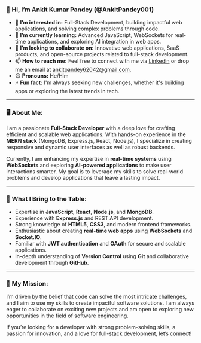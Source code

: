 ### 👋 Hi, I’m Ankit Kumar Pandey (@AnkitPandey001)
  
- 👀 **I’m interested in:** Full-Stack Development, building impactful web applications, and solving complex problems through code.
- 🌱 **I’m currently learning:** Advanced JavaScript, WebSockets for real-time applications, and exploring AI integration in web apps.
- 💞️ **I’m looking to collaborate on:** Innovative web applications, SaaS products, and open-source projects related to full-stack development.
- 📫 **How to reach me:** Feel free to connect with me via [LinkedIn](https://www.linkedin.com/in/pandeyankit001/) or drop me an email at ankitpandey62042@gmail.com.
- 😄 **Pronouns:** He/Him
- ⚡ **Fun fact:** I'm always seeking new challenges, whether it's building apps or exploring the latest trends in tech.


---

### 🖥️ **About Me:**
I am a passionate **Full-Stack Developer** with a deep love for crafting efficient and scalable web applications. With hands-on experience in the **MERN stack** (MongoDB, Express.js, React, Node.js), I specialize in creating responsive and dynamic user interfaces as well as robust backends.

Currently, I am enhancing my expertise in **real-time systems** using **WebSockets** and exploring **AI-powered applications** to make user interactions smarter. My goal is to leverage my skills to solve real-world problems and develop applications that leave a lasting impact.

---

### 🚀 **What I Bring to the Table:**
- Expertise in **JavaScript**, **React**, **Node.js**, and **MongoDB**.
- Experience with **Express.js** and REST API development.
- Strong knowledge of **HTML5**, **CSS3**, and modern frontend frameworks.
- Enthusiastic about creating **real-time web apps** using **WebSockets** and **Socket.IO**.
- Familiar with **JWT authentication** and **OAuth** for secure and scalable applications.
- In-depth understanding of **Version Control** using **Git** and collaborative development through **GitHub**.
  
---

### 🎯 **My Mission:**
I’m driven by the belief that code can solve the most intricate challenges, and I aim to use my skills to create impactful software solutions. I am always eager to collaborate on exciting new projects and am open to exploring new opportunities in the field of software engineering.

If you’re looking for a developer with strong problem-solving skills, a passion for innovation, and a love for full-stack development, let’s connect!
